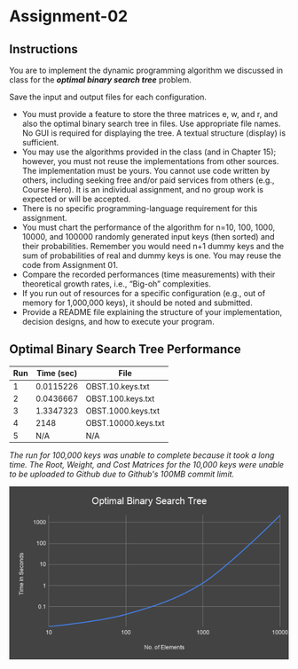 # Assignment-02

## Instructions

You are to implement the dynamic programming algorithm we discussed in class for the ***optimal binary search tree*** problem.

Save the input and output files for each configuration.
-   You must provide a feature to store the three matrices e, w, and r, and also the optimal binary search tree in files. Use appropriate file names.  No GUI is required for displaying the tree.  A textual structure (display) is sufficient.
-   You may use the algorithms provided in the class (and in Chapter 15); however, you must not reuse the implementations from other sources. The implementation must be yours. You cannot use code written by others, including seeking free and/or paid services from others (e.g., Course Hero). It is an individual assignment, and no group work is expected or will be accepted.
-   There is no specific programming-language requirement for this assignment.
-   You must chart the performance of the algorithm for n=10, 100, 1000, 10000, and 100000 randomly generated input keys (then sorted) and their probabilities. Remember you would need n+1 dummy keys and the sum of probabilities of real and dummy keys is one. You may reuse the code from Assignment 01.
-   Compare the recorded performances (time measurements) with their theoretical growth rates, i.e., “Big-oh” complexities.
-   If you run out of resources for a specific configuration (e.g., out of memory for 1,000,000 keys), it should be noted and submitted.
-   Provide a README file explaining the structure of your implementation, decision designs, and how to execute your program.

## Optimal Binary Search Tree Performance
| Run | Time (sec) | File                             |
|-----|------------|----------------------------------|
| 1   | 0.0115226  | OBST.10.keys.txt                 |
| 2   | 0.0436667  | OBST.100.keys.txt                |
| 3   | 1.3347323  | OBST.1000.keys.txt               |
| 4   | 2148       | OBST.10000.keys.txt              |
| 5   |   N/A      |N/A                               |

*The run for 100,000 keys was unable to complete because it took a long time. The Root, Weight, and Cost Matrices for the 10,000 keys were unable to be uploaded to Github due to Github's 100MB commit limit.*

![](https://github.com/MontoyaR/DP_OptimalBinarySearchTree/blob/master/src/Optimal%20Binary%20Search%20Tree/Optimal%20Binary%20Search%20Tree.png)

